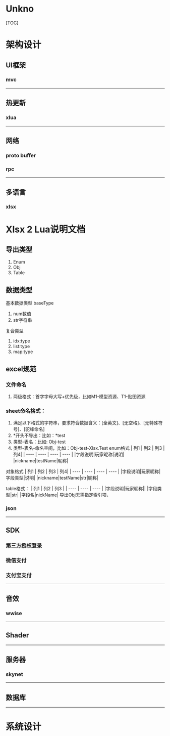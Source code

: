 # Unkno

[TOC]



# 架构设计

## UI框架

### mvc

------



## 热更新

### xlua

------



## 网络

### proto buffer

### rpc

------



## 多语言

### xlsx

# Xlsx 2 Lua说明文档
## 导出类型
1. Enum
2. Obj
3. Table

## 数据类型
基本数据类型 baseType
1. num数值
2. str字符串

复合类型
1. idx:type
2. list:type
3. map:type

## excel规范
### 文件命名
   1. 两级格式：首字字母大写+优先级，比如M1-模型资源、T1-贴图资源
### sheet命名格式：
   1. 满足以下格式的字符串，要求符合数据含义：[全英文]、[无空格]、[无特殊符号]、[驼峰命名]
   2. *开头不导出：比如：*test
   3. 类型-表名：比如: Obj-test
   4. 类型-表名-命名空间，比如：Obj-test-Xlsx.Test
enum格式
| 列1 | 列2 | 列3 | 列4|
| ---- | ---- | ---- | ---- |
|字段说明|玩家昵称|说明|
|nickname|testName|昵称|

对象格式
| 列1 | 列2 | 列3 | 列4|
| ---- | ---- | ---- | ---- |
|字段说明|玩家昵称|字段类型|说明|
|nickname|testName|str|昵称|

table格式：
| 列1 | 列2 | 列3 |
| ---- | ---- | ---- |
|字段说明|玩家昵称||
|字段类型|str|
|字段名|nickName|
导出Obj无需指定索引项，

### json

------



## SDK

### 第三方授权登录

### 微信支付

### 支付宝支付

------



## 音效

### wwise

------



## Shader

------



## 服务器

### skynet

------



## 数据库



------

# 系统设计
